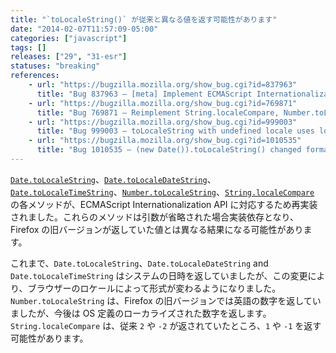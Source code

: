 ```yaml
---
title: "`toLocaleString()` が従来と異なる値を返す可能性があります"
date: "2014-02-07T11:57:09-05:00"
categories: ["javascript"]
tags: []
releases: ["29", "31-esr"]
statuses: "breaking"
references:
    - url: "https://bugzilla.mozilla.org/show_bug.cgi?id=837963"
      title: "Bug 837963 – [meta] Implement ECMAScript Internationalization API"
    - url: "https://bugzilla.mozilla.org/show_bug.cgi?id=769871"
      title: "Bug 769871 – Reimplement String.localeCompare, Number.toLocaleString, Date.toLocaleString per ECMA-402"
    - url: "https://bugzilla.mozilla.org/show_bug.cgi?id=999003"
      title: "Bug 999003 – toLocaleString with undefined locale uses localized digits specified by the OS"
    - url: "https://bugzilla.mozilla.org/show_bug.cgi?id=1010535"
      title: "Bug 1010535 – (new Date()).toLocaleString() changed format"
---
```

[`Date.toLocaleString`](https://developer.mozilla.org/docs/Web/JavaScript/Reference/Global_Objects/Date/toLocaleString)、[`Date.toLocaleDateString`](https://developer.mozilla.org/docs/Web/JavaScript/Reference/Global_Objects/Date/toLocaleDateString)、[`Date.toLocaleTimeString`](https://developer.mozilla.org/docs/Web/JavaScript/Reference/Global_Objects/Date/toLocaleTimeString)、[`Number.toLocaleString`](https://developer.mozilla.org/docs/Web/JavaScript/Reference/Global_Objects/Number/toLocaleString)、[`String.localeCompare`](https://developer.mozilla.org/docs/Web/JavaScript/Reference/Global_Objects/String/localeCompare) の各メソッドが、ECMAScript Internationalization API に対応するため再実装されました。これらのメソッドは引数が省略された場合実装依存となり、Firefox の旧バージョンが返していた値とは異なる結果になる可能性があります。

これまで、`Date.toLocaleString`、`Date.toLocaleDateString` and `Date.toLocaleTimeString` はシステムの日時を返していましたが、この変更により、ブラウザーのロケールによって形式が変わるようになりました。`Number.toLocaleString` は、Firefox の旧バージョンでは英語の数字を返していましたが、今後は OS 定義のローカライズされた数字を返します。`String.localeCompare` は、従来 `2` や `-2` が返されていたところ、`1` や `-1` を返す可能性があります。

